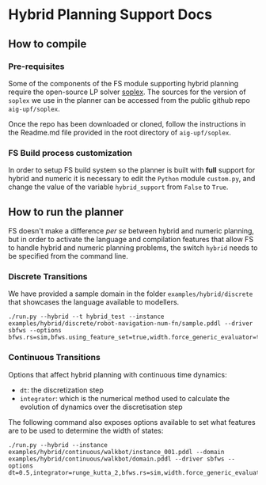 # Hybrid Planning Support Docs

## How to compile

### Pre-requisites

Some of the components of the FS module supporting hybrid planning require
the open-source LP solver [soplex](http://soplex.zib.de/). The sources for
the version of ```soplex``` we use in the planner can be accessed from the
public github repo ```aig-upf/soplex```.

Once the repo has been downloaded or cloned, follow the instructions in
the Readme.md file provided in the root directory of ```aig-upf/soplex```.

### FS Build process customization

In order to setup FS build system so the planner is built with **full** support
for hybrid and numeric it is necessary to edit the ```Python``` module ```custom.py```,
and change the value of the variable ```hybrid_support``` from ```False``` to ```True```.

## How to run the planner

FS doesn't make a difference *per se* between hybrid and numeric planning, but
in order to activate the language and compilation features that allow FS to
handle hybrid and numeric planning problems, the switch  ```hybrid``` needs to
be specified from the command line.

### Discrete Transitions

We have provided a sample domain in the folder ```examples/hybrid/discrete```
that showcases the language available to modellers.

```
./run.py --hybrid --t hybrid_test --instance examples/hybrid/discrete/robot-navigation-num-fn/sample.pddl --driver sbfws --options bfws.rs=sim,bfws.using_feature_set=true,width.force_generic_evaluator=true
```

### Continuous Transitions

Options that affect hybrid planning with continuous time dynamics:

 - ```dt```: the discretization step
 - ```integrator```: which is the numerical method used to calculate the
 evolution of dynamics over the discretisation step

The following command also exposes options available to set what features are
to be used to determine the width of states:

```
./run.py --hybrid --instance examples/hybrid/continuous/walkbot/instance_001.pddl --domain examples/hybrid/continuous/walkbot/domain.pddl --driver sbfws --options dt=0.5,integrator=runge_kutta_2,bfws.rs=sim,width.force_generic_evaluator=true,bfws.using_feature_set=true,features.project_away_numeric=true,features.project_away_time=true,features.elliptical_2d=true,width.simulation=2,sim.log=true
```
